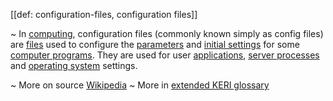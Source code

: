 [[def: configuration-files, configuration files]]

~ In [computing](https://en.wikipedia.org/wiki/Computing), configuration files (commonly known simply as config files) are [files](https://en.wikipedia.org/wiki/Computer_file) used to configure the [parameters](https://en.wikipedia.org/wiki/Parameter_(computer_programming)) and [initial settings](https://en.wikipedia.org/wiki/Initialization_(programming)) for some [computer programs](https://en.wikipedia.org/wiki/Computer_program). They are used for user [applications](https://en.wikipedia.org/wiki/Application_software), [server processes](https://en.wikipedia.org/wiki/Server_(computing)) and [operating system](https://en.wikipedia.org/wiki/Operating_system) settings.

~ More on source [Wikipedia](https://en.wikipedia.org/wiki/Configuration_file)
~ More in <a href="https://weboftrust.github.io/WOT-terms/docs/glossary/configuration-files">extended KERI glossary</a>
